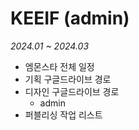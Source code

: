# KEEIF (admin)
_2024.01 ~ 2024.03_
+ 엠몬스타 전체 일정
+ 기획 구글드라이브 경로
+ 디자인 구글드라이브 경로
	- admin 
+ 퍼블리싱 작업 리스트
<br><br>
